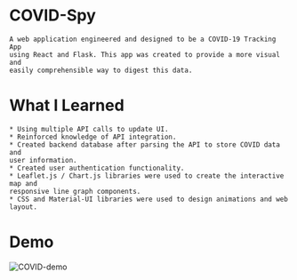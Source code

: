 # COVID-Spy
    A web application engineered and designed to be a COVID-19 Tracking App  
    using React and Flask. This app was created to provide a more visual and  
    easily comprehensible way to digest this data. 

# What I Learned
    * Using multiple API calls to update UI.
    * Reinforced knowledge of API integration.
    * Created backend database after parsing the API to store COVID data and  
    user information. 
    * Created user authentication functionality.
    * Leaflet.js / Chart.js libraries were used to create the interactive map and  
    responsive line graph components. 
    * CSS and Material-UI libraries were used to design animations and web layout.

# Demo

![COVID-demo](https://i.giphy.com/media/UlWUwwhFK2dQzp9z1S/giphy.webp)